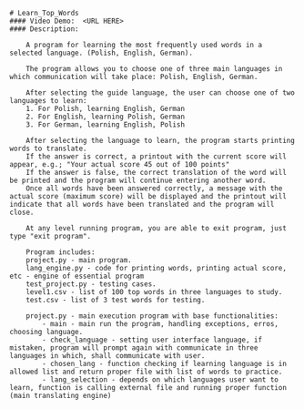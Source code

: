 
    # Learn_Top_Words
    #### Video Demo:  <URL HERE>
    #### Description:
    
        A program for learning the most frequently used words in a selected language. (Polish, English, German).

        The program allows you to choose one of three main languages ​​in which communication will take place: Polish, English, German.

        After selecting the guide language, the user can choose one of two languages ​​to learn:
        1. For Polish, learning English, German
        2. For English, learning Polish, German
        3. For German, learning English, Polish
        
        After selecting the language to learn, the program starts printing words to translate.
        If the answer is correct, a printout with the current score will appear, e.g.; "Your actual score 45 out of 100 points"
        If the answer is false, the correct translation of the word will be printed and the program will continue entering another word.
        Once all words have been answered correctly, a message with the actual score (maximum score) will be displayed and the printout will indicate that all words have been translated and the program will close.

        At any level running program, you are able to exit program, just type "exit program".

        Program includes:
        project.py - main program.
        lang_engine.py - code for printing words, printing actual score, etc - engine of essential program
        test_project.py - testing cases.
        level1.csv - list of 100 top words in three languages to study.
        test.csv - list of 3 test words for testing.

        project.py - main execution program with base functionalities:
            - main - main run the program, handling exceptions, erros, choosing language.
            - check_language - setting user interface language, if mistaken, program will prompt again with communicate in three languages in which, shall communicate with user. 
            - chosen_lang - function checking if learning language is in allowed list and return proper file with list of words to practice.
            - lang_selection - depends on which languages user want to learn, function is calling external file and running proper function (main translating engine)